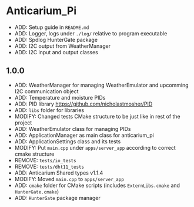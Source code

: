 # Anticarium_Pi

- ADD: Setup guide in `README.md`
- ADD: Logger, logs under `./log/` relative to program executable
- ADD: Spdlog HunterGate package
- ADD: I2C output from WeatherManager
- ADD: I2C input and output classes

## 1.0.0
- ADD: WeatherManager for managing WeatherEmulator and upcomming I2C communication object
- ADD: Temperature and moisture PIDs
- ADD: PID library https://github.com/nicholastmosher/PID
- ADD: `libs` folder for libraries 
- MODIFY: Changed tests CMake structure to be just like in rest of the project
- ADD: WeatherEmulator class for managing PIDs
- ADD: ApplicationManager as main class for anticarium_pi
- ADD: ApplicationSettings class and its tests
- MODIFY: Put `main.cpp` under `apps/server_app` according to correct cmake structure
- REMOVE: `tests/io_tests`
- REMOVE: `tests/dht11_tests`
- ADD: Anticarium Shared types v1.1.4
- MODIFY: Moved `main.cpp` to `apps/server_app`
- ADD: `cmake` folder for CMake scripts (includes `ExternLibs.cmake` and `HunterGate.cmake`)
- ADD: `HunterGate` package manager